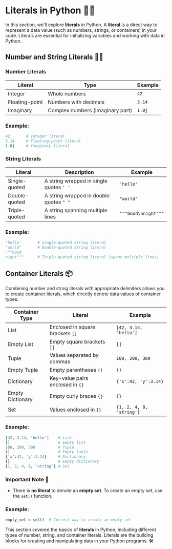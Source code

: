 # Literals in Python 🔢📜

In this section, we'll explore **literals** in Python. A **literal** is a direct way to represent a data value (such as numbers, strings, or containers) in your code. Literals are essential for initializing variables and working with data in Python.

## Number and String Literals 🔢📄

### Number Literals

| **Literal** | **Type**                   | **Example**             |
|-------------|----------------------------|-------------------------|
| Integer     | Whole numbers               | `42`                    |
| Floating-point | Numbers with decimals       | `3.14`                  |
| Imaginary   | Complex numbers (imaginary part) | `1.0j`                |

### Example:
```python
42       # Integer literal
3.14     # Floating-point literal
1.0j     # Imaginary literal
```

### String Literals

| **Literal**        | **Description**                              | **Example**                  |
|--------------------|----------------------------------------------|------------------------------|
| Single-quoted      | A string wrapped in single quotes `' '`      | `'hello'`                    |
| Double-quoted      | A string wrapped in double quotes `" "`      | `"world"`                    |
| Triple-quoted      | A string spanning multiple lines             | `"""Good\nnight"""`          |

### Example:
```python
'hello'       # Single-quoted string literal
"world"       # Double-quoted string literal
"""Good
night"""      # Triple-quoted string literal (spans multiple lines)
```

## Container Literals 📦

Combining number and string literals with appropriate delimiters allows you to create container literals, which directly denote data values of container types.

| **Container Type** | **Literal**                    | **Example**                        |
|--------------------|--------------------------------|------------------------------------|
| List               | Enclosed in square brackets `[]` | `[42, 3.14, 'hello']`             |
| Empty List         | Empty square brackets `[]`     | `[]`                              |
| Tuple              | Values separated by commas     | `100, 200, 300`                   |
| Empty Tuple        | Empty parentheses `()`         | `()`                              |
| Dictionary         | Key-value pairs enclosed in `{}` | `{'x':42, 'y':3.14}`             |
| Empty Dictionary   | Empty curly braces `{}`        | `{}`                              |
| Set                | Values enclosed in `{}`        | `{1, 2, 4, 8, 'string'}`          |

### Example:
```python
[42, 3.14, 'hello']    # List
[]                     # Empty list
100, 200, 300          # Tuple
()                     # Empty tuple
{'x':42, 'y':3.14}     # Dictionary
{}                     # Empty dictionary
{1, 2, 4, 8, 'string'} # Set
```

### Important Note 📝
- There is **no literal** to denote an **empty set**. To create an empty set, use the `set()` function.

### Example:
```python
empty_set = set()  # Correct way to create an empty set
```
This section covered the basics of **literals** in Python, including different types of number, string, and container literals. Literals are the building blocks for creating and manipulating data in your Python programs. 🛠️

